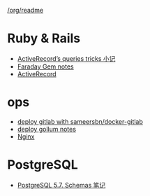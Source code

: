 [/org/readme](/org/readme)

# Ruby & Rails 

- [ActiveRecord’s queries tricks 小记](ActiveRecord-queries-tricks)
- [Faraday Gem notes](Faraday-Gem-notes)
- [ActiveRecord](ActiveRecord)
# ops

- [deploy gitlab with sameersbn/docker-gitlab](deploy-gitlab-with-docker)
- [deploy gollum notes](deploy-gollum-notes)
- [Nginx](Nginx)

# PostgreSQL

- [PostgreSQL 5.7. Schemas 笔记
](pg-schema)